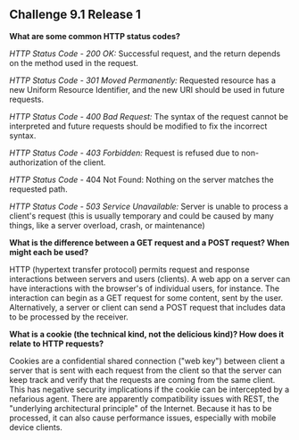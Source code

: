 ## Challenge 9.1 Release 1

**What are some common HTTP status codes?**

*HTTP Status Code - 200 OK:*  Successful request, and the return depends on the method used in the request.

*HTTP Status Code - 301 Moved Permanently:* Requested resource has a new Uniform Resource Identifier, and the new URI should be used in future requests.

*HTTP Status Code - 400 Bad Request:* The syntax of the request cannot be interpreted and future requests should be modified to fix the incorrect syntax.

*HTTP Status Code - 403 Forbidden:* Request is refused due to non-authorization of the client.

*HTTP Status Code -* 404 Not Found: Nothing on the server matches the requested path.

*HTTP Status Code - 503 Service Unavailable:* Server is unable to process a client's request (this is usually temporary and could be caused by many things, like a server overload, crash, or maintenance)

**What is the difference between a GET request and a POST request? When might each be used?**

HTTP (hypertext transfer protocol) permits request and response interactions between servers and users (clients).  A web app on a server can have interactions with the browser's of individual users, for instance.  The interaction can begin as a GET request for some content, sent by the user.  Alternatively, a server or client can send a POST request that includes data to be processed by the receiver.

**What is a cookie (the technical kind, not the delicious kind)? How does it relate to HTTP requests?**

Cookies are a confidential shared connection ("web key") between client a server that is sent with each request from the client so that the server can keep track and verify that the requests are coming from the same client.  This has negative security implications if the cookie can be intercepted by a nefarious agent.  There are apparently compatibility issues with REST, the "underlying architectural principle" of the Internet.  Because it has to be processed, it can also cause performance issues, especially with mobile device clients.

